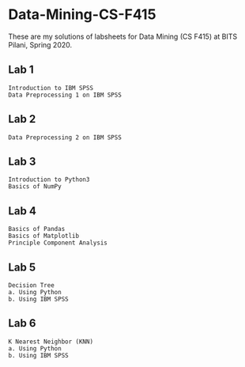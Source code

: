 # Data-Mining-CS-F415

These are my solutions of labsheets for Data Mining (CS F415) at BITS Pilani, Spring 2020.

## Lab 1

    Introduction to IBM SPSS
    Data Preprocessing 1 on IBM SPSS

## Lab 2

    Data Preprocessing 2 on IBM SPSS

## Lab 3 

    Introduction to Python3
    Basics of NumPy

## Lab 4

    Basics of Pandas
    Basics of Matplotlib
    Principle Component Analysis

## Lab 5

    Decision Tree
    a. Using Python
    b. Using IBM SPSS

## Lab 6

    K Nearest Neighbor (KNN)
    a. Using Python
    b. Using IBM SPSS



